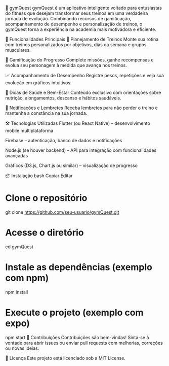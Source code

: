 💪 gymQuest
gymQuest é um aplicativo inteligente voltado para entusiastas do fitness que desejam transformar seus treinos em uma verdadeira jornada de evolução. Combinando recursos de gamificação, acompanhamento de desempenho e personalização de treinos, o gymQuest torna a experiência na academia mais motivadora e eficiente.

🚀 Funcionalidades Principais
📅 Planejamento de Treinos
Monte sua rotina com treinos personalizados por objetivos, dias da semana e grupos musculares.

🧠 Gamificação do Progresso
Complete missões, ganhe recompensas e evolua seu personagem à medida que avança nos treinos.

📈 Acompanhamento de Desempenho
Registre pesos, repetições e veja sua evolução em gráficos intuitivos.

🧘 Dicas de Saúde e Bem-Estar
Conteúdo exclusivo com orientações sobre nutrição, alongamentos, descanso e hábitos saudáveis.

📲 Notificações e Lembretes
Receba lembretes para não perder o treino e mantenha a constância na sua jornada.

🛠️ Tecnologias Utilizadas
Flutter (ou React Native) – desenvolvimento mobile multiplataforma

Firebase – autenticação, banco de dados e notificações

Node.js (se houver backend) – API para integração com funcionalidades avançadas

Gráficos (D3.js, Chart.js ou similar) – visualização de progresso

📦 Instalação
bash
Copiar
Editar
# Clone o repositório
git clone https://github.com/seu-usuario/gymQuest.git

# Acesse o diretório
cd gymQuest

# Instale as dependências (exemplo com npm)
npm install

# Execute o projeto (exemplo com expo)
npm start
🤝 Contribuições
Contribuições são bem-vindas! Sinta-se à vontade para abrir issues ou enviar pull requests com melhorias, correções ou novas ideias.

📄 Licença
Este projeto está licenciado sob a MIT License.

